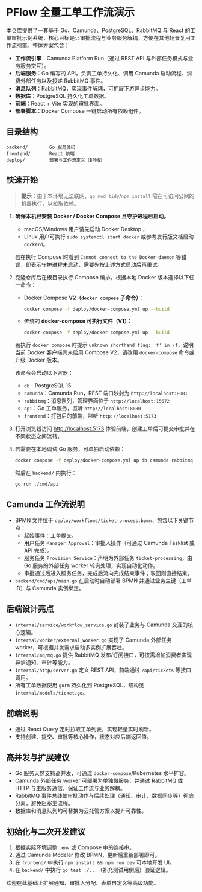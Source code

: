 # PFlow 全量工单工作流演示

本仓库提供了一套基于 Go、Camunda、PostgreSQL、RabbitMQ 与 React 的工单审批示例系统，核心目标是让审批流程与业务服务解耦，方便在其他场景复用工作流引擎。整体方案包含：

- **工作流引擎**：Camunda Platform Run（通过 REST API 与外部任务模式与业务服务交互）。
- **后端服务**：Go 编写的 API，负责工单持久化、调用 Camunda 启动流程、消费外部任务以及投递 RabbitMQ 事件。
- **消息队列**：RabbitMQ，实现事件解耦，可扩展下游异步能力。
- **数据库**：PostgreSQL 持久化工单数据。
- **前端**：React + Vite 实现的审批界面。
- **部署脚本**：Docker Compose 一键启动所有依赖组件。

## 目录结构

```
backend/        Go 服务源码
frontend/       React 前端
deploy/         部署与工作流定义（BPMN）
```

## 快速开始

> **提示**：由于本环境无法联网，`go mod tidy`/`npm install` 需在可访问公网的机器执行，以拉取依赖。

1. **确保本机已安装 Docker / Docker Compose 且守护进程已启动。**

   - macOS/Windows 用户请先启动 Docker Desktop；
   - Linux 用户可执行 `sudo systemctl start docker` 或参考发行版文档启动 `dockerd`。

   若在执行 Compose 时看到 `Cannot connect to the Docker daemon` 等错误，即表示守护进程未启动，需要先按上述方式启动后再重试。

2. 克隆仓库后在根目录执行 Compose 编排。根据本地 Docker 版本选择以下任一命令：

   - Docker Compose **V2（`docker compose` 子命令）**：

     ```bash
     docker compose -f deploy/docker-compose.yml up --build
     ```

   - 传统的 **docker-compose 可执行文件（V1）**：

     ```bash
     docker-compose -f deploy/docker-compose.yml up --build
     ```

   若执行 `docker compose` 时提示 `unknown shorthand flag: 'f' in -f`，说明当前 Docker 客户端尚未启用 Compose V2，请改用 `docker-compose` 命令或升级 Docker 版本。

   该命令会启动以下容器：

   - `db`：PostgreSQL 15
   - `camunda`：Camunda Run，REST 端口映射为 `http://localhost:8081`
   - `rabbitmq`：消息队列，管理界面位于 `http://localhost:15672`
   - `api`：Go 工单服务，监听 `http://localhost:8080`
   - `frontend`：打包后的前端，监听 `http://localhost:5173`

3. 打开浏览器访问 [http://localhost:5173](http://localhost:5173) 体验前端，创建工单后可提交审批并在不同状态之间流转。

4. 若需要在本地调试 Go 服务，可单独启动依赖：

   ```bash
   docker compose -f deploy/docker-compose.yml up db camunda rabbitmq
   ```

   然后在 `backend/` 内执行：

   ```bash
   go run ./cmd/api
   ```

## Camunda 工作流说明

- BPMN 文件位于 `deploy/workflows/ticket-process.bpmn`，包含以下关键节点：
  - 起始事件：工单提交。
  - 用户任务 `Manager Approval`：审批人操作（可通过 Camunda Tasklist 或 API 完成）。
  - 服务任务 `Provision Service`：声明为外部任务 `ticket-processing`，由 Go 服务的外部任务 worker 轮询处理，实现自动化动作。
  - 审批通过后进入服务任务，完成后流向完成结束事件；驳回则直接结束。
- `backend/cmd/api/main.go` 在启动时自动部署 BPMN 并通过业务主键（工单 ID）与 Camunda 实例绑定。

## 后端设计亮点

- `internal/service/workflow_service.go` 封装了业务与 Camunda 交互的核心逻辑。
- `internal/worker/external_worker.go` 实现了 Camunda 外部任务 worker，可根据并发需求启动多实例扩展吞吐。
- `internal/mq/mq.go` 提供 RabbitMQ 发布/订阅接口，可按需增加消费者实现异步通知、审计等能力。
- `internal/http/server.go` 定义 REST API，前端通过 `/api/tickets` 等接口调用。
- 所有工单数据使用 `gorm` 持久化到 PostgreSQL，结构见 `internal/models/ticket.go`。

## 前端说明

- 通过 React Query 定时拉取工单列表，实现轻量实时刷新。
- 支持创建、提交、审批等核心操作，状态对应后端返回值。

## 高并发与扩展建议

- Go 服务天然支持高并发，可通过 `docker-compose`/Kubernetes 水平扩容。
- Camunda 外部任务 worker 可部署为单独微服务，并通过 RabbitMQ 或 HTTP 与主服务通信，保证工作流与业务解耦。
- RabbitMQ 事件总线使审批动作与后续处理（通知、审计、数据同步等）彻底分离，避免阻塞主流程。
- 数据库和消息队列均可替换为云托管方案以提升可靠性。

## 初始化与二次开发建议

1. 根据实际环境调整 `.env` 或 Compose 中的连接串。
2. 通过 Camunda Modeler 修改 BPMN，更新后重新部署即可。
3. 在 `frontend/` 中执行 `npm install && npm run dev` 可本地开发 UI。
4. 在 `backend/` 中执行 `go test ./...`（补充测试用例后）验证逻辑。

欢迎在此基础上扩展通知、审批人分配、表单自定义等高级功能。
